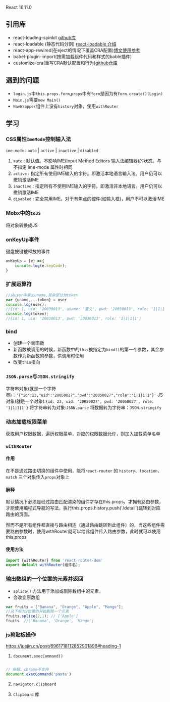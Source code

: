 React 16.11.0

## 引用库
- react-loading-spinkit
[github库](https://github.com/phobal/react-loading-spinkit)
- react-loadable (静态代码分割)
[react-loadable 介绍](https://zhuanlan.zhihu.com/p/25874892)
- react-app-rewired(在eject的情况下覆盖CRA配置)[博文使用参考](https://blog.csdn.net/qq_40629521/article/details/110517762)
- babel-plugin-import(按需加载组件代码和样式的bable插件)
- customize-cra(重写CRA默认配置和行为)[github仓库](https://github.com/arackaf/customize-cra)

## 遇到的问题
- `login.js`中`this.props.form`,`props`中有`form`是因为有`Form.create()(Login)`
- `Main.js`需要`new Main()`
- `NavWrapper`组件上没有`history`对象，使用`withRouter`


## 学习
### CSS属性`ImeMode`控制输入法
`ime-mode` : `auto` | `active` | `inactive` | `disabled`
1. `auto`  : 默认值。不影响IME(Input Method Editors 输入法编辑器)的状态。与不指定 ime-mode 属性时相同
2. `active`  : 指定所有使用IME输入的字符。即激活本地语言输入法。用户仍可以撤销激活IME
3. `inactive`  : 指定所有不使用IME输入的字符。即激活非本地语言。用户仍可以撤销激活IME
4. `disabled`  : 完全禁用IME。对于有焦点的控件(如输入框)，用户不可以激活IME

### Mobx中的`toJS`
将对象转换成JS

### onKeyUp事件
键盘按键被释放的事件
```js
onKeyUp = (e) =>{
    console.log(e.keyCode);
}
```

### 扩展运算符
```js
//从user中拿出uname,其余部分为token
var {uname,...token} = user
console.log(user);
//{id: 1, uid: '20030013', uname: '董文', pwd: '20030013', role: '1|1|1|1'}
console.log(token);
//{id: 1, uid: '20030013', pwd: '20030013', role: '1|1|1|1'}
```

### bind
- 创建一个新函数
- 新函数被调用的时候，新函数中的`this`被指定为`bind()`的第一个参数，其余参数作为新函数的参数，供调用时使用
- 改变`this`指向

### `JSON.parse`与`JSON.stringify`
字符串对象(就是一个字符串)：`'{"id":23,"uid":"20050027","pwd":"20050027","role":"1|1|1|1"}'`
JS对象(就是一个对象):`{id: 23, uid: '20050027', pwd: '20050027', role: '1|1|1|1'}`
将字符串转为对象:`JSON.parse`
将数据转为字符串：`JSON.stringify`


### 动态加载权限菜单
获取用户权限数据，遍历权限菜单，对应的权限数据允许，则加入加载菜单名单

### `withRouter`

#### 作用
在不是通过路由切换的组件中使用，能将`react-router` 的 `history`、`location`、`match` 三个对象传入`props`对象上

#### 解释
默认情况下必须是经过路由匹配渲染的组件才存在this.props，才拥有路由参数，才能使用编程式导航的写法，执行this.props.history.push('/detail')跳转到对应路由的页面。

然而不是所有组件都直接与路由相连（通过路由跳转到此组件）的，当这些组件需要路由参数时，使用withRouter就可以给此组件传入路由参数，此时就可以使用this.props

#### 使用方法
```jsx
import {withRouter} from 'react-router-dom' 
export default withRouter(组件名); 
```

### 输出数组的一个位置的元素并返回
- `splice()` 方法用于添加或删除数组中的元素。
- 会改变原数组

```js
var fruits = ["Banana", "Orange", "Apple", "Mango"];
//从下标为2位置的开始删除一个元素
fruits.splice(2,1); // ['Apple']
fruits  //['Banana', 'Orange', 'Mango']
```

### js剪贴板操作
https://juejin.cn/post/6961718112852901896#heading-1

1. `document.execCommand() `

```js

// 粘贴、chrome不支持
document.execCommand('paste')  
```

2. `navigator.clipboard`

3. `Clipboard` 库

### 